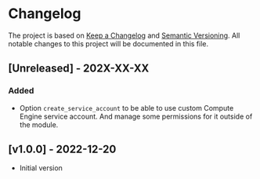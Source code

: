 # Changelog

The project is based on [Keep a Changelog](https://keepachangelog.com/en/1.0.0/) and [Semantic Versioning](https://semver.org/). All notable changes to this project will be documented in this file.

<a name="Unreleased"></a>
## [Unreleased] - 202X-XX-XX

### Added 

- Option `create_service_account` to be able to use custom Compute Engine service account. And manage some permissions for it outside of the module. 

<a name="v1.0.0"></a>
## [v1.0.0] - 2022-12-20

- Initial version